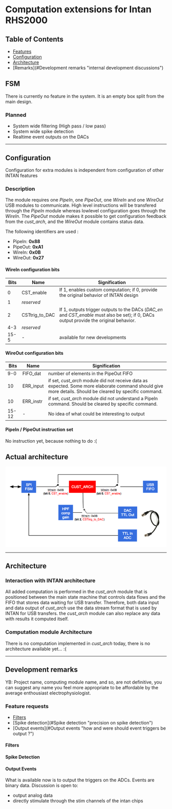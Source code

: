 # Computation extensions for Intan RHS2000 #


## Table of Contents ##

* [Features](#Features "added computation features")  
* [Configuration](#Configuration "How to use the new features from the host computer")
* [Architecture](#Architecture "computation organization")
* [Remarks](#Development remarks "internal development discussions")


## FSM ##

There is currently no feature in the system. It is an empty box split from the main design. 

### Planned ###

* System wide filtering (High pass / low pass)
* System wide spike detection
* Realtime event outputs on the DACs
---  

## Configuration ##

Configuration for extra modules is independent from configuration of other INTAN features

### Description ###

The module requires one *PipeIn*, one *PipeOut*, one *WireIn* and one *WireOut* USB modules to communicate. High level instructions will be transfered through the *PipeIn* module whereas lowlevel configuration goes through the *WireIn*. The *PipeOut* module makes it possible to get configuration feedback from the *cust_arch*, and the *WireOut* module contains status data.

The following identifiers are used :
* PipeIn:  **0x88**
* PipeOut: **0xA1**
* WireIn:  **0x0B**
* WireOut: **0x27**

#### WireIn configuration bits ####

Bits  | Name           | Signification
----  | ----           | -------------
0     | CST_enable     | If 1, enables custom computation; if 0, provide the original behavior of INTAN design
1     | *reserved*     |
2     | CSTtrig_to_DAC | If 1, outputs trigger outputs to the DACs (*DAC_en* and *CST_enable* must also be set); if 0, DACs output provide the original behavior.
4-3   | *reserved*     |
15-5  | -              | available for new developments

#### WireOut configuration bits ####

Bits | Name           | Signification
---- | ----           | -------------
9-0  | FIFO_dat       | number of elements in the PipeOut FIFO
10   | ERR_input      | if set, *cust_arch* module did not receive data as expected. Some more elaborate command should give more details. Should be cleared by specific command.
10   | ERR_instr      | if set, *cust_arch* module did not understand a PipeIn command. Should be cleared by specific command.
15-12 | -             | No idea of what could be interesting to output


#### PipeIn / PipeOut instruction set ####

No instruction yet, because nothing to do :(


## Actual architecture


![alt text](../../doc/Images//New_custom_architecture.png)


  
---  
 

## Architecture ##

### Interaction with INTAN architecture ###

All added computation is performed in the *cust_arch* module that is positioned between the main state machine that controls data flows and the FIFO that stores data waiting for USB transfer. Therefore, both data input and data output of *cust_arch* use the data stream format that is used by INTAN for USB transfers. the *cust_arch* module can also replace any data with results it computed itself.

### Computation module Architecture ###

There is no computation implemented in *cust_arch* today, there is no architecture available yet... :(

---
## Development remarks ##

YB: Project name, computing module name, and so, are not definitive, you can suggest any name you feel more appropriate to be affordable by the average enthousiast electrophysiologist.

### Feature requests ###

* [Filters](#Filters "precision on filter design")
* [Spike detection](#Spike detection "precision on spike detection")
* [Output events](#Output events "how and were should event triggers be output ?")

#### Filters ####

#### Spike Detection ####

#### Output Events ####

What is available now is to output the triggers on the ADCs. Events are binary data. Discussion is open to:
* output analog data
* directly stimulate through the stim channels of the intan chips
